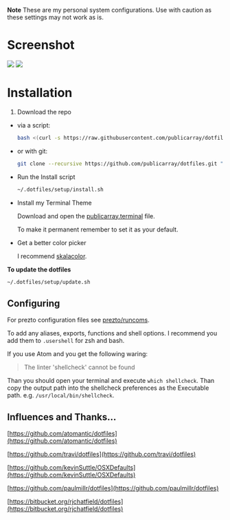 **Note** These are my personal system configurations. Use with caution as these settings may not work as is.
# Screenshot
![](https://cloud.githubusercontent.com/assets/5497998/7611396/a1da25b6-f9c7-11e4-993c-5c17a30f2d40.png) ![](https://cloud.githubusercontent.com/assets/5497998/7610829/54051caa-f9c3-11e4-93df-e0f361d88d60.png)

# Installation
1. Download the repo
  - via a script:

    ```sh
    bash <(curl -s https://raw.githubusercontent.com/publicarray/dotfiles/master/install.sh)
    ```

  - or with git:

    ```sh
    git clone --recursive https://github.com/publicarray/dotfiles.git "${HOME}/.dotfiles"
    ```

- Run the Install script

  ```sh
  ~/.dotfiles/setup/install.sh
  ```

- Install my Terminal Theme

  Download and open the [publicarray.terminal](publicarray.terminal) file.

  To make it permanent remember to set it as your default.

- Get a better color picker

  I recommend [skalacolor](http://bjango.com/mac/skalacolor/).

**To update the dotfiles**

```sh
~/.dotfiles/setup/update.sh
```

## Configuring
For prezto configuration files see [prezto/runcoms](https://github.com/sorin-ionescu/prezto/tree/master/runcoms#configuration-files).

To add any aliases, exports, functions and shell options. I recommend you add them to `.usershell` for zsh and bash.

If you use Atom and you get the following waring:

> The linter 'shellcheck' cannot be found

Than you should open your terminal and execute `which shellcheck`. Than copy the output path into the shellcheck preferences as the Executable path. e.g. `/usr/local/bin/shellcheck`.

## Influences and Thanks...
[https://github.com/atomantic/dotfiles](https://github.com/atomantic/dotfiles)

[https://github.com/travi/dotfiles](https://github.com/travi/dotfiles)

[https://github.com/kevinSuttle/OSXDefaults](https://github.com/kevinSuttle/OSXDefaults)

[https://github.com/paulmillr/dotfiles](https://github.com/paulmillr/dotfiles)

[https://bitbucket.org/rjchatfield/dotfiles](https://bitbucket.org/rjchatfield/dotfiles)
